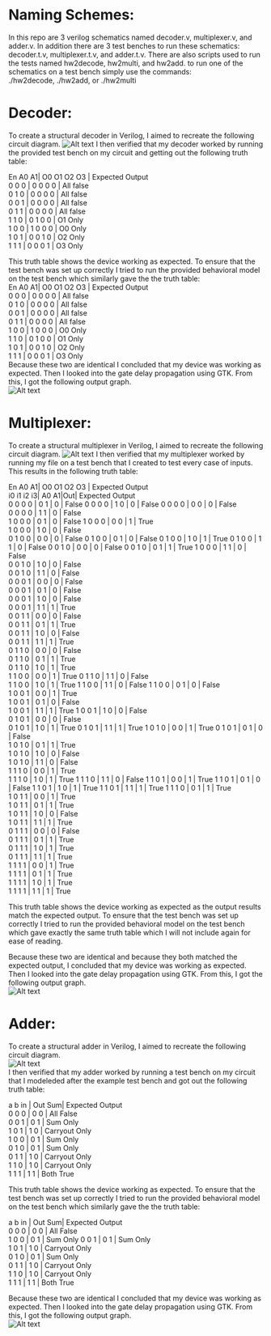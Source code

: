 # Naming Schemes:  
In this repo are 3 verilog schematics named decoder.v, multiplexer.v, and adder.v. In addition there are 3 test benches to run these schematics: decoder.t.v, multiplexer.t.v, and adder.t.v. There are also scripts used to run the tests named hw2decode, hw2multi, and hw2add. to run one of the schematics on a test bench simply use the commands:  
./hw2decode, ./hw2add, or ./hw2multi  
# Decoder:   
To create a structural decoder in Verilog, I aimed to recreate the following circuit diagram.
![Alt text](./schematics/decode_schem.png?raw=true "Decoder schematic (from All about circuits)")
I then verified that my decoder worked by running the provided test bench on my circuit and
getting out the following truth table:  

En A0 A1| O0 O1 O2 O3 | Expected Output  
0  0  0 |  0  0  0  0 | All false  
0  1  0 |  0  0  0  0 | All false  
0  0  1 |  0  0  0  0 | All false    
0  1  1 |  0  0  0  0 | All false  
1  1  0 |  0  1  0  0 | O1 Only  
1  0  0 |  1  0  0  0 | O0 Only    
1  0  1 |  0  0  1  0 | O2 Only  
1  1  1 |  0  0  0  1 | O3 Only  

This truth table shows the device working as expected. To ensure that the test
bench was set up correctly I tried to run the provided behavioral model on the
test bench which similarly gave the the truth table:  
En A0 A1| O0 O1 O2 O3 | Expected Output    
0  0  0 |  0  0  0  0 | All false  
0  1  0 |  0  0  0  0 | All false    
0  0  1 |  0  0  0  0 | All false  
0  1  1 |  0  0  0  0 | All false  
1  0  0 |  1  0  0  0 | O0 Only  
1  1  0 |  0  1  0  0 | O1 Only  
1  0  1 |  0  0  1  0 | O2 Only  
1  1  1 |  0  0  0  1 | O3 Only  
Because these two are identical I concluded that my device was working as expected.
Then I looked into the gate delay propagation using GTK. From this, I got the following
output graph.  
![Alt text](./decoderGTK.png?raw=true "Decoder Gate Delay")

# Multiplexer:
To create a structural multiplexer in Verilog, I aimed to recreate the following circuit diagram.
![Alt text](./schematics/multiplex_schem.png "Multiplexer schematic (from TutorialsPoint)")
I then verified that my multiplexer worked by running my file on a test bench that I created to test every case of inputs. This results in the following truth table:  

En A0 A1| O0 O1 O2 O3 | Expected Output  
i0 i1 i2 i3| A0 A1|Out| Expected Output  
0  0  0  0 | 0  1 | 0 | False
0  0  0  0 | 1  0 | 0 | False
0  0  0  0 | 0  0 | 0 | False    
0  0  0  0 | 1  1 | 0 | False  
1  0  0  0 | 0  1 | 0 | False
1  0  0  0 | 0  0 | 1 | True    
1  0  0  0 | 1  0 | 0 | False  
0  1  0  0 | 0  0 | 0 | False
0  1  0  0 | 0  1 | 0 | False
0  1  0  0 | 1  0 | 1 | True
0  1  0  0 | 1  1 | 0 | False
0  0  1  0 | 0  0 | 0 | False
0  0  1  0 | 0  1 | 1 | True
1  0  0  0 | 1  1 | 0 | False            
0  0  1  0 | 1  0 | 0 | False  
0  0  1  0 | 1  1 | 0 | False  
0  0  0  1 | 0  0 | 0 | False  
0  0  0  1 | 0  1 | 0 | False  
0  0  0  1 | 1  0 | 0 | False  
0  0  0  1 | 1  1 | 1 | True  
0  0  1  1 | 0  0 | 0 | False  
0  0  1  1 | 0  1 | 1 | True  
0  0  1  1 | 1  0 | 0 | False  
0  0  1  1 | 1  1 | 1 | True  
0  1  1  0 | 0  0 | 0 | False  
0  1  1  0 | 0  1 | 1 | True  
0  1  1  0 | 1  0 | 1 | True  
1  1  0  0 | 0  0 | 1 | True
0  1  1  0 | 1  1 | 0 | False    
1  1  0  0 | 1  0 | 1 | True
1  1  0  0 | 1  1 | 0 | False
1  1  0  0 | 0  1 | 0 | False      
1  0  0  1 | 0  0 | 1 | True  
1  0  0  1 | 0  1 | 0 | False  
1  0  0  1 | 1  1 | 1 | True
1  0  0  1 | 1  0 | 0 | False    
0  1  0  1 | 0  0 | 0 | False  
0  1  0  1 | 1  0 | 1 | True
0  1  0  1 | 1  1 | 1 | True
1  0  1  0 | 0  0 | 1 | True
0  1  0  1 | 0  1 | 0 | False      
1  0  1  0 | 0  1 | 1 | True  
1  0  1  0 | 1  0 | 0 | False  
1  0  1  0 | 1  1 | 0 | False  
1  1  1  0 | 0  0 | 1 | True  
1  1  1  0 | 1  0 | 1 | True
1  1  1  0 | 1  1 | 0 | False
1  1  0  1 | 0  0 | 1 | True
1  1  0  1 | 0  1 | 0 | False
1  1  0  1 | 1  0 | 1 | True
1  1  0  1 | 1  1 | 1 | True
1  1  1  0 | 0  1 | 1 | True            
1  0  1  1 | 0  0 | 1 | True  
1  0  1  1 | 0  1 | 1 | True  
1  0  1  1 | 1  0 | 0 | False  
1  0  1  1 | 1  1 | 1 | True  
0  1  1  1 | 0  0 | 0 | False  
0  1  1  1 | 0  1 | 1 | True  
0  1  1  1 | 1  0 | 1 | True  
0  1  1  1 | 1  1 | 1 | True  
1  1  1  1 | 0  0 | 1 | True  
1  1  1  1 | 0  1 | 1 | True  
1  1  1  1 | 1  0 | 1 | True  
1  1  1  1 | 1  1 | 1 | True  


This truth table shows the device working as expected as the output results match the expected output. To ensure that the test bench was set up correctly I tried to run the provided behavioral model on the
test bench which gave exactly the same truth table which I will not include again for ease of reading.  

Because these two are identical and because they both matched the expected output, I concluded that my device was working as expected.  
Then I looked into the gate delay propagation using GTK. From this, I got the following
output graph.  
![Alt text](./multiGTK.png "Multiplexer Gate Delay")  

# Adder:  

To create a structural adder in Verilog, I aimed to recreate the following circuit diagram.  
![Alt text](./schematics/add_schem.png "Full Adder schematic from ResearchGate")  
I then verified that my adder worked by running a test bench on my circuit that I modeleded after the example test bench and got out the following truth table:  

a  b in | Out Sum| Expected Output  
0  0  0 |  0   0 | All False  
0  0  1 |  0   1 | Sum Only  
1  0  1 |  1   0 | Carryout Only  
1  0  0 |  0   1 | Sum Only    
0  1  0 |  0   1 | Sum Only  
0  1  1 |  1   0 | Carryout Only  
1  1  0 |  1   0 | Carryout Only  
1  1  1 |  1   1 | Both True  


This truth table shows the device working as expected. To ensure that the test
bench was set up correctly I tried to run the provided behavioral model on the
test bench which similarly gave the the truth table:  

a  b in | Out Sum| Expected Output  
0  0  0 |  0   0 | All False  
1  0  0 |  0   1 | Sum Only
0  0  1 |  0   1 | Sum Only    
1  0  1 |  1   0 | Carryout Only  
0  1  0 |  0   1 | Sum Only  
0  1  1 |  1   0 | Carryout Only  
1  1  0 |  1   0 | Carryout Only  
1  1  1 |  1   1 | Both True  

Because these two are identical I concluded that my device was working as expected.
Then I looked into the gate delay propagation using GTK. From this, I got the following
output graph.  
![Alt text](./adderGTK.png?raw=true "Adder Gate Delay")  
